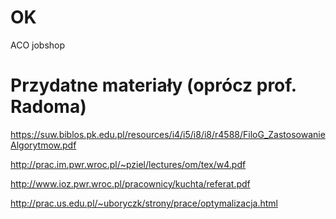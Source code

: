 # OK
ACO jobshop


# Przydatne materiały (oprócz prof. Radoma)
https://suw.biblos.pk.edu.pl/resources/i4/i5/i8/i8/r4588/FiloG_ZastosowanieAlgorytmow.pdf

http://prac.im.pwr.wroc.pl/~pziel/lectures/om/tex/w4.pdf

http://www.ioz.pwr.wroc.pl/pracownicy/kuchta/referat.pdf

http://prac.us.edu.pl/~uboryczk/strony/prace/optymalizacja.html
